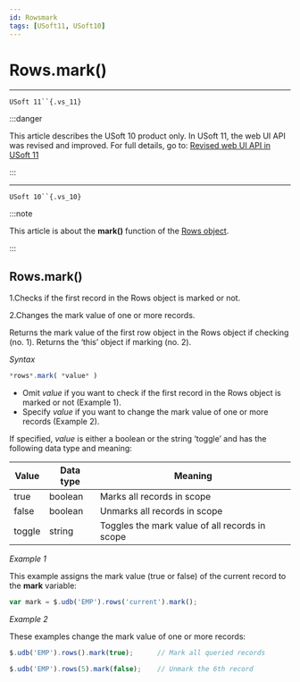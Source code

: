 ```yaml
---
id: Rowsmark
tags: [USoft11, USoft10]
---
```

# Rows.mark()



----

`USoft 11``{.vs_11}`


:::danger

This article describes the USoft 10 product only.
In USoft 11, the web UI API was revised and improved. For full details, go to:
[Revised web UI API in USoft 11](/docs/Web_and_app_UIs/UDB_udb/Revised_web_UI_API_in_USoft_11.md)

:::

----

`USoft 10``{.vs_10}`


:::note

This article is about the **mark()** function of the [Rows object](/docs/Web_and_app_UIs/UDB_Rows).

:::

## **Rows.mark()**

1.Checks if the first record in the Rows object is marked or not.

2.Changes the mark value of one or more records.

Returns the mark value of the first row object in the Rows object if checking (no. 1). Returns the ‘this’ object if marking (no. 2).

*Syntax*

```js
*rows*.mark( *value* )
```

- Omit *value* if you want to check if the first record in the Rows object is marked or not (Example 1).
- Specify *value* if you want to change the mark value of one or more records (Example 2).

If specified, *value* is either a boolean or the string ‘toggle’ and has the following data type and meaning:

|**Value**|**Data type**|**Meaning**|
|--------|--------|--------|
|true    |boolean |Marks all records in scope|
|false   |boolean |Unmarks all records in scope|
|toggle  |string  |Toggles the mark value of all records in scope|



*Example 1*

This example assigns the mark value (true or false) of the current record to the **mark** variable:

```js
var mark = $.udb('EMP').rows('current').mark();
```

*Example 2*

These examples change the mark value of one or more records:

```js
$.udb('EMP').rows().mark(true);      // Mark all queried records

$.udb('EMP').rows(5).mark(false);    // Unmark the 6th record
```

 